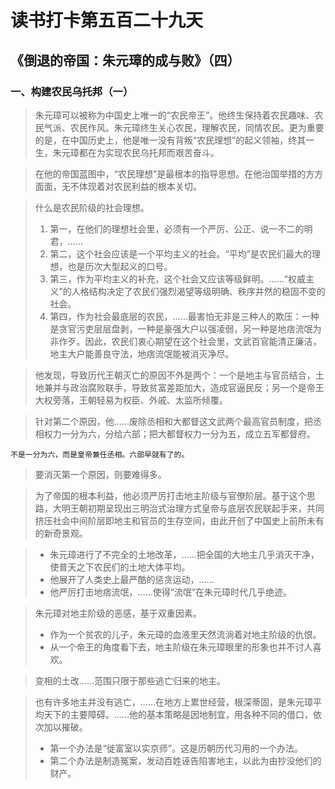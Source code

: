 # 读书打卡第五百二十九天
## 《倒退的帝国：朱元璋的成与败》（四）
### 一、构建农民乌托邦（一）

> 朱元璋可以被称为中国史上唯一的“农民帝王”。他终生保持着农民趣味、农民气派、农民作风。朱元璋终生关心农民，理解农民，同情农民。更为重要的是，在中国历史上，他是唯一没有背叛“农民理想”的起义领袖，终其一生，朱元璋都在为实现农民乌托邦而艰苦奋斗。

> 在他的帝国蓝图中，“农民理想”是最根本的指导思想。在他治国举措的方方面面，无不体现着对农民利益的根本关切。

> 什么是农民阶级的社会理想。
> 1. 第一，在他们的理想社会里，必须有一个严厉、公正、说一不二的明君，……
> 2. 第二，这个社会应该是一个平均主义的社会。“平均”是农民们最大的理想，也是历次大型起义的口号。
> 3. 第三，作为平均主义的补充，这个社会又应该等级鲜明。……“权威主义”的人格结构决定了农民们强烈渴望等级明确、秩序井然的稳固不变的社会。
> 4. 第四，作为社会最底层的农民，……最害怕无非是三种人的欺压：一种是贪官污吏层层盘剥，一种是豪强大户以强凌弱，另一种是地痞流氓为非作歹。因此，农民们衷心期望在这个社会里，文武百官能清正廉洁，地主大户能善良守法，地痞流氓能被消灭净尽。

> 他发现，导致历代王朝灭亡的原因不外是两个：一个是地主与官员结合，土地兼并与政治腐败联手，导致贫富差距加大，造成官逼民反；另一个是帝王大权旁落，王朝轻易为权臣、外戚、太监所倾覆。

> 针对第二个原因，他……废除丞相和大都督这文武两个最高官员制度，把丞相权力一分为六，分给六部；把大都督权力一分为五，成立五军都督府。
```
不是一分为六，而是皇帝兼任丞相。六部早就有了的。
```
> 要消灭第一个原因，则要难得多。

> 为了帝国的根本利益，他必须严厉打击地主阶级与官僚阶层。基于这个思路，大明王朝初期呈现出三明治式治理方式皇帝与底层农民联起手来，共同挤压社会中间阶层即地主和官员的生存空间，由此开创了中国史上前所未有的新奇景观。

> * 朱元璋进行了不完全的土地改革，……把全国的大地主几乎消灭干净，使普天之下农民们的土地大体平均。
> * 他展开了人类史上最严酷的惩贪运动，……
> * 他严厉打击地痞流氓，……使得“流氓”在朱元璋时代几乎绝迹。

> 朱元璋对地主阶级的恶感，基于双重因素。
> * 作为一个贫农的儿子，朱元璋的血液里天然流淌着对地主阶级的仇恨。
> * 从一个帝王的角度看下去，地主阶级在朱元璋眼里的形象也并不讨人喜欢。

> 变相的土改……范围只限于那些逃亡归来的地主。

> 也有许多地主并没有逃亡，……在地方上累世经营，根深蒂固，是朱元璋平均天下的主要障碍。……他的基本策略是因地制宜，用各种不同的借口，依次加以摧破。
> * 第一个办法是“徙富室以实京师”。这是历朝历代习用的一个办法。
> * 第二个办法是制造冤案，发动百姓诬告陷害地主，以此为由抄没他们的财产。
